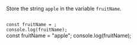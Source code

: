 Store the string `apple`
in the variable `fruitName`.

<Editor lang="javascript" type="exercise">
<code>
const fruitName = ;
console.log(fruitName);
</code>

<solution>
const fruitName = "apple";
console.log(fruitName);
</solution>
</Editor>